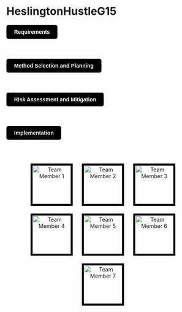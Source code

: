 # HeslingtonHustleG15




<a href="https://lukehcjackson.github.io/HeslingtonHustleG15/docs/Requirements.pdf" style="background-color: black; color: white; padding: 10px 20px; text-decoration: none; border-radius: 5px; font-family: sans-serif; font-weight: bold; display: inline-block; margin-bottom: 1cm;">Requirements</a>




<a href="https://lukehcjackson.github.io/HeslingtonHustleG15/docs/Requirements.pdf" style="background-color: black; color: white; padding: 10px 20px; text-decoration: none; border-radius: 5px; font-family: sans-serif; font-weight: bold; display: inline-block; margin-bottom: 1cm;;">Method Selection and Planning</a>


<a href="https://lukehcjackson.github.io/HeslingtonHustleG15/docs/Requirements.pdf" style="background-color: black; color: white; padding: 10px 20px; text-decoration: none; border-radius: 5px; font-family: sans-serif; font-weight: bold; display: inline-block; margin-bottom: 1cm;">Risk Assessment and Mitigation</a>



<a href="https://lukehcjackson.github.io/HeslingtonHustleG15/docs/Requirements.pdf" style="background-color: black; color: white; padding: 10px 20px; text-decoration: none; border-radius: 5px; font-family: sans-serif; font-weight: bold; display: inline-block; margin-bottom: 1cm;">Implementation</a>


<div style="text-align: center;">
    <img src="tsveta.jpg" alt="Team Member 1" style="margin: 10px; border: 5px solid black; width: 100px;">
    <img src="tsveta.jpg" alt="Team Member 2" style="margin: 10px; border: 5px solid black; width: 100px;">
    <img src="tsveta.jpg" alt="Team Member 3" style="margin: 10px; border: 5px solid black; width: 100px;">
    <img src="tsveta.jpg" alt="Team Member 4" style="margin: 10px; border: 5px solid black; width: 100px;">
    <img src="tsveta.jpg" alt="Team Member 5" style="margin: 10px; border: 5px solid black; width: 100px;">
    <img src="tsveta.jpg" alt="Team Member 6" style="margin: 10px; border: 5px solid black; width: 100px;">
    <img src="tsveta.jpg" alt="Team Member 7" style="margin: 10px; border: 5px solid black; width: 100px;">
</div>

